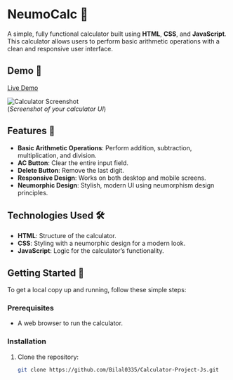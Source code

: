# NeumoCalc 🧮

A simple, fully functional calculator built using **HTML**, **CSS**, and **JavaScript**. This calculator allows users to perform basic arithmetic operations with a clean and responsive user interface.

## Demo 📸
[Live Demo](https://neumocalc.netlify.app/)

![Calculator Screenshot](https://via.placeholder.com/800x400)  
(*Screenshot of your calculator UI*)

## Features 🌟
- **Basic Arithmetic Operations**: Perform addition, subtraction, multiplication, and division.
- **AC Button**: Clear the entire input field.
- **Delete Button**: Remove the last digit.
- **Responsive Design**: Works on both desktop and mobile screens.
- **Neumorphic Design**: Stylish, modern UI using neumorphism design principles.

## Technologies Used 🛠️
- **HTML**: Structure of the calculator.
- **CSS**: Styling with a neumorphic design for a modern look.
- **JavaScript**: Logic for the calculator’s functionality.

## Getting Started 🚀
To get a local copy up and running, follow these simple steps:

### Prerequisites
- A web browser to run the calculator.

### Installation
1. Clone the repository:
   ```bash
   git clone https://github.com/Bilal0335/Calculator-Project-Js.git

